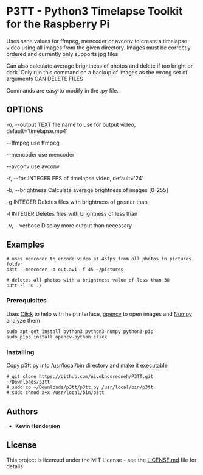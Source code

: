 # P3TT - Python3 Timelapse Toolkit for the Raspberry Pi

Uses sane values for ffmpeg, mencoder or avconv to create a timelapse video using all images from the given directory. Images must be correctly ordered and currently only supports jpg files

Can also calculate average brightness of photos and delete if too bright or dark. Only run this command on a backup of images as the wrong set of arguments CAN DELETE FILES

Commands are easy to modify in the .py file.

## OPTIONS

-o, --output TEXT  file name to use for output video, default='timelapse.mp4'

--ffmpeg           use ffmpeg

--mencoder         use mencoder

--avconv           use avconv

-f, --fps INTEGER  FPS of timelapse video, default='24'

-b, --brightness   Calculate average brightness of images [0-255]

-g INTEGER         Deletes files with brightness of greater than

-l INTEGER         Deletes files with brightness of less than

-v, --verbose      Display more output than necessary


## Examples

```
# uses mencoder to encode video at 45fps from all photos in pictures folder 
p3tt --mencoder -o out.avi -f 45 ~/pictures
```
```
# deletes all photos with a brightness value of less than 30
p3tt -l 30 ./
```

### Prerequisites

Uses [Click](https://github.com/pallets/click) to help with help interface, [opencv](https://www.opencv.org) to open images and [Numpy](https://www.numpy.org) analyze them

```
sudo apt-get install python3 python3-numpy python3-pip
sudo pip3 install opencv-python click
```

### Installing

Copy p3tt.py into /usr/local/bin directory and make it executable

```
# git clone https://github.com/niveknosredneh/P3TT.git ~/Downloads/p3tt
# sudo cp ~/Downloads/p3tt/p3tt.py /usr/local/bin/p3tt
# sudo chmod a+x /usr/local/bin/p3tt
```

## Authors

* **Kevin Henderson**

## License

This project is licensed under the MIT License - see the [LICENSE.md](LICENSE.md) file for details
